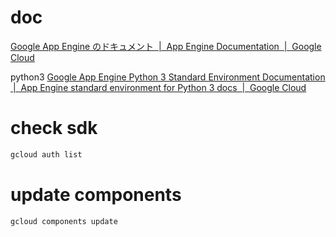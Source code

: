 # doc
[Google App Engine のドキュメント  \|  App Engine Documentation  \|  Google Cloud](https://cloud.google.com/appengine/docs/?hl=ja)

python3
[Google App Engine Python 3 Standard Environment Documentation  \|  App Engine standard environment for Python 3 docs  \|  Google Cloud](https://cloud.google.com/appengine/docs/standard/python3/)

# check sdk
```bash
gcloud auth list
```

# update components
```sh
gcloud components update
```


